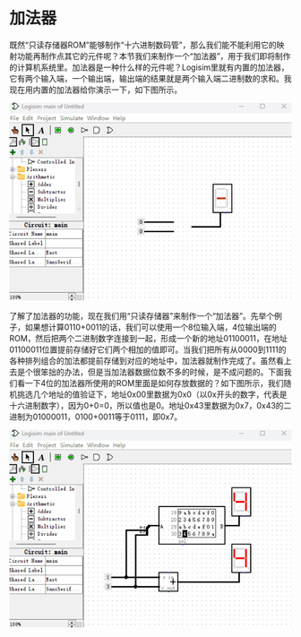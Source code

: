 # 加法器

既然“只读存储器ROM”能够制作“十六进制数码管”，那么我们能不能利用它的映射功能再制作点其它的元件呢？本节我们来制作一个“加法器”，用于我们即将制作的计算机系统里。加法器是一种什么样的元件呢？Logisim里就有内置的加法器，它有两个输入端，一个输出端，输出端的结果就是两个输入端二进制数的求和。我现在用内置的加法器给你演示一下，如下图所示。

![](pic/4-12.gif)

了解了加法器的功能，现在我们用“只读存储器”来制作一个“加法器”。先举个例子，如果想计算0110+0011的话，我们可以使用一个8位输入端，4位输出端的ROM，然后把两个二进制数字连接到一起，形成一个新的地址01100011，在地址01100011位置提前存储好它们两个相加的值即可。当我们把所有从0000到1111的各种排列组合的加法都提前存储到对应的地址中，加法器就制作完成了。虽然看上去是个很笨拙的办法，但是当加法器数据位数不多的时候，是不成问题的。下面我们看一下4位的加法器所使用的ROM里面是如何存放数据的？如下图所示，我们随机挑选几个地址的值验证下，地址0x00里数据为0x0（以0x开头的数字，代表是十六进制数字），因为0+0=0，所以值也是0。地址0x43里数据为0x7，0x43的二进制为01000011，0100+0011等于0111，即0x7。

![](pic/4-13.gif)
